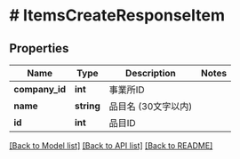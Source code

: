 # # ItemsCreateResponseItem

## Properties

Name | Type | Description | Notes
------------ | ------------- | ------------- | -------------
**company_id** | **int** | 事業所ID | 
**name** | **string** | 品目名 (30文字以内) | 
**id** | **int** | 品目ID | 

[[Back to Model list]](../../README.md#documentation-for-models) [[Back to API list]](../../README.md#documentation-for-api-endpoints) [[Back to README]](../../README.md)


